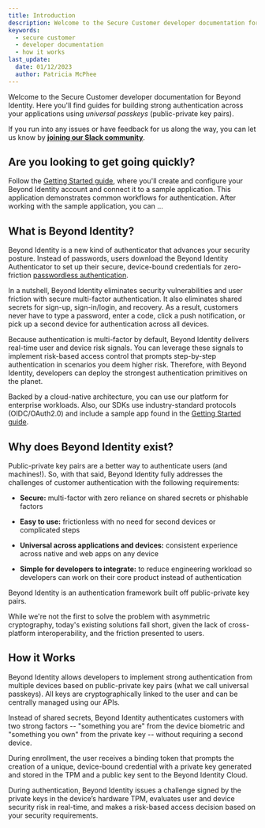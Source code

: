 ```yaml
---
title: Introduction
description: Welcome to the Secure Customer developer documentation for Beyond Identity. Here you'll find guides for building strong authentication across your applications using public-private key pairs (what we call universal passkeys). 
keywords:
  - secure customer 
  - developer documentation
  - how it works
last_update:
  date: 01/12/2023
  author: Patricia McPhee
---
```


Welcome to the Secure Customer developer documentation for Beyond Identity. Here you'll find guides for building strong authentication across your applications using *universal passkeys* (public-private key pairs). 


If you run into any issues or have feedback for us along the way, you can let us know by **[joining our Slack community](https://join.slack.com/t/byndid/shared_invite/zt-1anns8n83-NQX4JvW7coi9dksADxgeBQ)**.

## Are you looking to get going quickly?

Follow the [Getting Started guide](./getting-started), where you'll create and configure your Beyond Identity account and connect it to a sample application. This application demonstrates common workflows for authentication. After working with the sample application, you can ...


## What is Beyond Identity?


Beyond Identity is a new kind of authenticator that advances your security posture. Instead of passwords, users download the Beyond Identity Authenticator to set up their secure, device-bound credentials for zero-friction [passwordless authentication](https://www.beyondidentity.com/resources/passwordless-authentication).


In a nutshell, Beyond Identity eliminates security vulnerabilities and user friction with secure multi-factor authentication. It also eliminates shared secrets for sign-up, sign-in/login, and recovery. As a result, customers never have to type a password, enter a code, click a push notification, or pick up a second device for authentication across all devices. 

Because authentication is multi-factor by default, Beyond Identity delivers real-time user and device risk signals. You can leverage these signals to implement risk-based access control that prompts step-by-step authentication in scenarios you deem higher risk. Therefore, with Beyond Identity, developers can deploy the strongest authentication primitives on the planet. 

Backed by a cloud-native architecture, you can use our platform for enterprise workloads. Also, our SDKs use industry-standard protocols (OIDC/OAuth2.0) and include a sample app found in the [Getting Started guide](./getting-started). 

## Why does Beyond Identity exist?

Public-private key pairs are a better way to authenticate users (and machines!). So, with that said, Beyond Identity fully addresses the challenges of customer authentication with the following requirements:

- **Secure:** multi-factor with zero reliance on shared secrets or phishable factors

- **Easy to use:** frictionless with no need for second devices or complicated steps

- **Universal across applications and devices:** consistent experience across native and web apps on any device

- **Simple for developers to integrate:** to reduce engineering workload so developers can work on their core product instead of authentication

Beyond Identity is an authentication framework built off public-private key pairs.

While we're not the first to solve the problem with asymmetric cryptography, today's existing solutions fall short, given the lack of cross-platform interoperability, and the friction presented to users.


## How it Works
Beyond Identity allows developers to implement strong authentication from multiple devices based on public-private key pairs (what we call universal passkeys). All keys are cryptographically linked to the user and can be centrally managed using our APIs.

Instead of shared secrets, Beyond Identity authenticates customers with two strong factors -- "something you are" from the device biometric and "something you own" from the private key -- without requiring a second device.

During enrollment, the user receives a binding token that prompts the creation of a unique, device-bound credential with a private key generated and stored in the TPM and a public key sent to the Beyond Identity Cloud.

During authentication, Beyond Identity issues a challenge signed by the private keys in the device’s hardware TPM, evaluates user and device 
security risk in real-time, and makes a risk-based access decision based on your security requirements.
